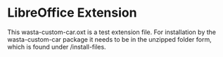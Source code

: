 # LibreOffice Extension

This wasta-custom-car.oxt is a test extension file. For installation by the wasta-custom-car package it needs to be in the unzipped folder form, which is found under /install-files.
